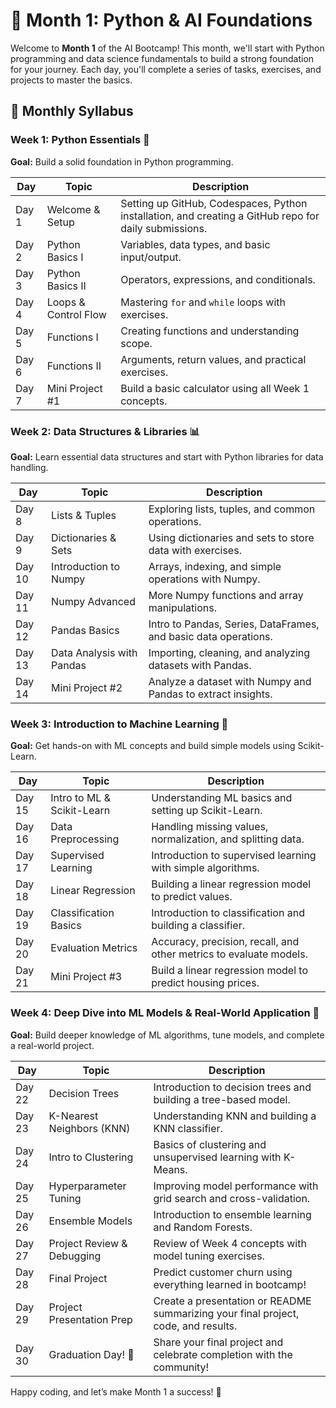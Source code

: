 # 📅 Month 1: Python & AI Foundations

Welcome to **Month 1** of the AI Bootcamp! This month, we'll start with Python programming and data science fundamentals to build a strong foundation for your journey. Each day, you'll complete a series of tasks, exercises, and projects to master the basics.

## 📖 Monthly Syllabus

### Week 1: Python Essentials 🐍
**Goal:** Build a solid foundation in Python programming.

| **Day** | **Topic**                    | **Description**                                                                                         |
| ------- | ----------------------------- | ------------------------------------------------------------------------------------------------------- |
| Day 1   | Welcome & Setup               | Setting up GitHub, Codespaces, Python installation, and creating a GitHub repo for daily submissions.   |
| Day 2   | Python Basics I               | Variables, data types, and basic input/output.                                                          |
| Day 3   | Python Basics II              | Operators, expressions, and conditionals.                                                               |
| Day 4   | Loops & Control Flow          | Mastering `for` and `while` loops with exercises.                                                       |
| Day 5   | Functions I                   | Creating functions and understanding scope.                                                             |
| Day 6   | Functions II                  | Arguments, return values, and practical exercises.                                                      |
| Day 7   | Mini Project #1               | Build a basic calculator using all Week 1 concepts.                                                     |

### Week 2: Data Structures & Libraries 📊
**Goal:** Learn essential data structures and start with Python libraries for data handling.

| **Day** | **Topic**                    | **Description**                                                                                         |
| ------- | ----------------------------- | ------------------------------------------------------------------------------------------------------- |
| Day 8   | Lists & Tuples                | Exploring lists, tuples, and common operations.                                                         |
| Day 9   | Dictionaries & Sets           | Using dictionaries and sets to store data with exercises.                                               |
| Day 10  | Introduction to Numpy         | Arrays, indexing, and simple operations with Numpy.                                                     |
| Day 11  | Numpy Advanced                | More Numpy functions and array manipulations.                                                           |
| Day 12  | Pandas Basics                 | Intro to Pandas, Series, DataFrames, and basic data operations.                                         |
| Day 13  | Data Analysis with Pandas     | Importing, cleaning, and analyzing datasets with Pandas.                                                |
| Day 14  | Mini Project #2               | Analyze a dataset with Numpy and Pandas to extract insights.                                            |

### Week 3: Introduction to Machine Learning 🤖
**Goal:** Get hands-on with ML concepts and build simple models using Scikit-Learn.

| **Day** | **Topic**                    | **Description**                                                                                         |
| ------- | ----------------------------- | ------------------------------------------------------------------------------------------------------- |
| Day 15  | Intro to ML & Scikit-Learn    | Understanding ML basics and setting up Scikit-Learn.                                                    |
| Day 16  | Data Preprocessing            | Handling missing values, normalization, and splitting data.                                             |
| Day 17  | Supervised Learning           | Introduction to supervised learning with simple algorithms.                                             |
| Day 18  | Linear Regression             | Building a linear regression model to predict values.                                                   |
| Day 19  | Classification Basics         | Introduction to classification and building a classifier.                                               |
| Day 20  | Evaluation Metrics            | Accuracy, precision, recall, and other metrics to evaluate models.                                      |
| Day 21  | Mini Project #3               | Build a linear regression model to predict housing prices.                                              |

### Week 4: Deep Dive into ML Models & Real-World Application 🌟
**Goal:** Build deeper knowledge of ML algorithms, tune models, and complete a real-world project.

| **Day** | **Topic**                    | **Description**                                                                                         |
| ------- | ----------------------------- | ------------------------------------------------------------------------------------------------------- |
| Day 22  | Decision Trees                | Introduction to decision trees and building a tree-based model.                                         |
| Day 23  | K-Nearest Neighbors (KNN)     | Understanding KNN and building a KNN classifier.                                                        |
| Day 24  | Intro to Clustering           | Basics of clustering and unsupervised learning with K-Means.                                            |
| Day 25  | Hyperparameter Tuning         | Improving model performance with grid search and cross-validation.                                      |
| Day 26  | Ensemble Models               | Introduction to ensemble learning and Random Forests.                                                   |
| Day 27  | Project Review & Debugging    | Review of Week 4 concepts with model tuning exercises.                                                  |
| Day 28  | Final Project                 | Predict customer churn using everything learned in bootcamp!                                            |
| Day 29  | Project Presentation Prep     | Create a presentation or README summarizing your final project, code, and results.                      |
| Day 30  | Graduation Day! 🎉            | Share your final project and celebrate completion with the community!                                   |

Happy coding, and let’s make Month 1 a success! 🚀
